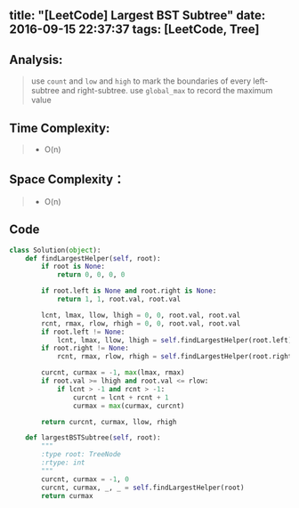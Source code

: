 title: "[LeetCode] Largest BST Subtree"
date: 2016-09-15 22:37:37
tags: [LeetCode, Tree]
---

## Analysis:
> use `count` and `low` and `high` to mark the boundaries of every left-subtree and right-subtree.
> use `global_max` to record the maximum value 

## Time Complexity:
> * O(n)

## Space Complexity：
> * O(n)


## Code
```python
class Solution(object):
    def findLargestHelper(self, root):
        if root is None:
            return 0, 0, 0, 0

        if root.left is None and root.right is None:
            return 1, 1, root.val, root.val

        lcnt, lmax, llow, lhigh = 0, 0, root.val, root.val
        rcnt, rmax, rlow, rhigh = 0, 0, root.val, root.val
        if root.left != None:
            lcnt, lmax, llow, lhigh = self.findLargestHelper(root.left)
        if root.right != None:
            rcnt, rmax, rlow, rhigh = self.findLargestHelper(root.right)

        curcnt, curmax = -1, max(lmax, rmax)
        if root.val >= lhigh and root.val <= rlow:
            if lcnt > -1 and rcnt > -1:
                curcnt = lcnt + rcnt + 1
                curmax = max(curmax, curcnt)

        return curcnt, curmax, llow, rhigh

    def largestBSTSubtree(self, root):
        """
        :type root: TreeNode
        :rtype: int
        """
        curcnt, curmax = -1, 0
        curcnt, curmax, _, _ = self.findLargestHelper(root)
        return curmax
```
